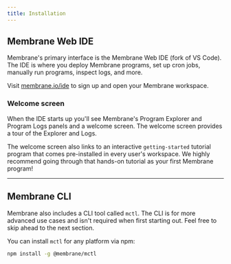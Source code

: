 ```yaml
---
title: Installation
---
```


## Membrane Web IDE

Membrane's primary interface is the Membrane Web IDE (fork of VS Code). The IDE is where you deploy Membrane programs, set up cron jobs, manually run programs, inspect logs, and more.

Visit [membrane.io/ide](https://www.membrane.io/ide) to sign up and open your Membrane workspace.

### Welcome screen

When the IDE starts up you'll see Membrane's Program Explorer and Program Logs panels and a welcome screen. The welcome screen provides a tour of the Explorer and Logs.

The welcome screen also links to an interactive `getting-started` tutorial program that comes pre-installed in every user's workspace. We highly recommend going through that hands-on tutorial as your first Membrane program!

---

## Membrane CLI

Membrane also includes a CLI tool called `mctl`. The CLI is for more advanced use cases and isn't required when first starting out. Feel free to skip ahead to the next section.

You can install `mctl` for any platform via npm:

```sh
npm install -g @membrane/mctl
```
